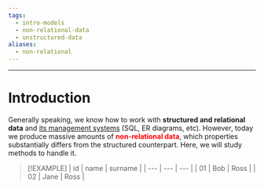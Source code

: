 ```yaml
---
tags:
  - intro-models
  - non-relational-data
  - unstructured-data
aliases:
  - non-relational
---
```

---

# Introduction


Generally speaking, we know how to work with **structured and relational data** and [its management systems](https://www.notion.so/hyspxt/Basi-di-Dati-9-CFU-3ab24755a0a34f2eafb102b2c03d67cf) (SQL, ER diagrams, etc). However, today we produce massive amounts of <b style="color: red;">non-relational data</b>, which properties substantially differs from the structured counterpart. Here, we will study methods to handle it.

> [!EXAMPLE]
> |  id   |   name  | surname |
| --- | --- | --- |
|   01  |  Bob    | Ross |
|   02  |  Jane    | Ross |













